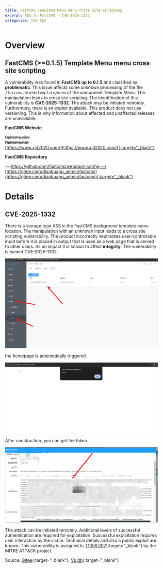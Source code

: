 ```yaml
---
title: FastCMS Template Menu menu cross site scripting  
excerpt: XSS in FastCMS - CVE-2025-1332
categories: CVE XSS
---
```


# Overview
## FastCMS (>=0.1.5) Template Menu menu cross site scripting

A vulnerability was found in **FastCMS up to 0.1.5** and classified as **problematic**. This issue affects some unknown processing of the file ```/fastcms.html#/template/menu``` of the component Template Menu. The manipulation leads to cross site scripting. The identification of this vulnerability is **CVE-2025-1332**. The attack may be initiated remotely. Furthermore, there is an exploit available. This product does not use versioning. This is why information about affected and unaffected releases are unavailable.

**FastCMS Website**

~~fastcms.dev~~\
~~fastcms.net~~\
[https://www.xjd2020.com/](https://www.xjd2020.com/){:target="_blank"}

**FastCMS Repository**

~~https://github.com/fastcms/webpack-config~~\
[https://gitee.com/dianbuapp_admin/fastcms](https://gitee.com/dianbuapp_admin/fastcms){:target="_blank"}



# Details 

## CVE-2025-1332

There is a storage type XSS in the FastCMS background template menu location. The manipulation with an unknown input leads to a cross site scripting vulnerability. The product incorrectly neutralizes user-controllable input before it is placed in output that is used as a web page that is served to other users. As an impact it is known to affect **integrity**. The vulnerability is named CVE-2025-1332.

![1](/assets/images/gitee1.png)

the homepage is automatically triggered

![2](/assets/images/gitee2.png)

After construction, you can get the token

![3](/assets/images/Gitee3.png)


The attack can be initiated remotely. Additional levels of successful authentication are required for exploitation. Successful exploitation requires user interaction by the victim. Technical details and also a public exploit are known. This vulnerability is assigned to [T1059.007](https://attack.mitre.org/techniques/T1059/007/){:target="_blank"} by the MITRE ATT&CK project.



Source: [Gitee](https://gitee.com/xjd2020/fastcms/issues/IBKJ1W){:target="_blank"}, [Vuldb](https://vuldb.com/?id.295942){:target="_blank"}